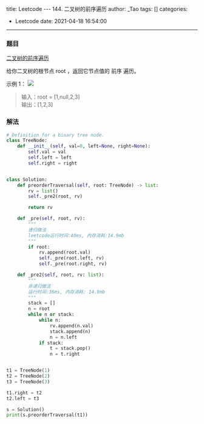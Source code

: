 title: Leetcode --- 144. 二叉树的前序遍历
author: _Tao
tags: []
categories:
  - Leetcode
date: 2021-04-18 16:54:00
---
### 题目
[二叉树的前序遍历](https://leetcode-cn.com/problems/binary-tree-preorder-traversal/)

给你二叉树的根节点 root ，返回它节点值的 前序 遍历。

示例 1：
![](https://qxinhai.oss-cn-shenzhen.aliyuncs.com/hexo/20210418165503.png)

>输入：root = [1,null,2,3]<br/>
输出：[1,2,3]


### 解法
```python
# Definition for a binary tree node.
class TreeNode:
    def __init__(self, val=0, left=None, right=None):
        self.val = val
        self.left = left
        self.right = right


class Solution:
    def preorderTraversal(self, root: TreeNode) -> list:
        rv = list()
        self._pre2(root, rv)

        return rv

    def _pre(self, root, rv):
        """
        递归做法
        leetcode运行时间:40ms, 内存消耗:14.9mb
        """
        if root:
            rv.append(root.val)
            self._pre(root.left, rv)
            self._pre(root.right, rv)

    def _pre2(self, root, rv: list):
        """
        非递归做法
        运行时间:36ms, 内存消耗: 14.9mb
        """
        stack = []
        n = root
        while n or stack:
            while n:
                rv.append(n.val)
                stack.append(n)
                n = n.left
            if stack:
                t = stack.pop()
                n = t.right


t1 = TreeNode(1)
t2 = TreeNode(2)
t3 = TreeNode(3)

t1.right = t2
t2.left = t3

s = Solution()
print(s.preorderTraversal(t1))

```